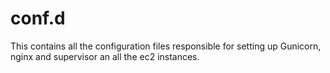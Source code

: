# conf.d

This contains all the configuration files responsible for setting up Gunicorn, nginx and supervisor an all the ec2 instances.
